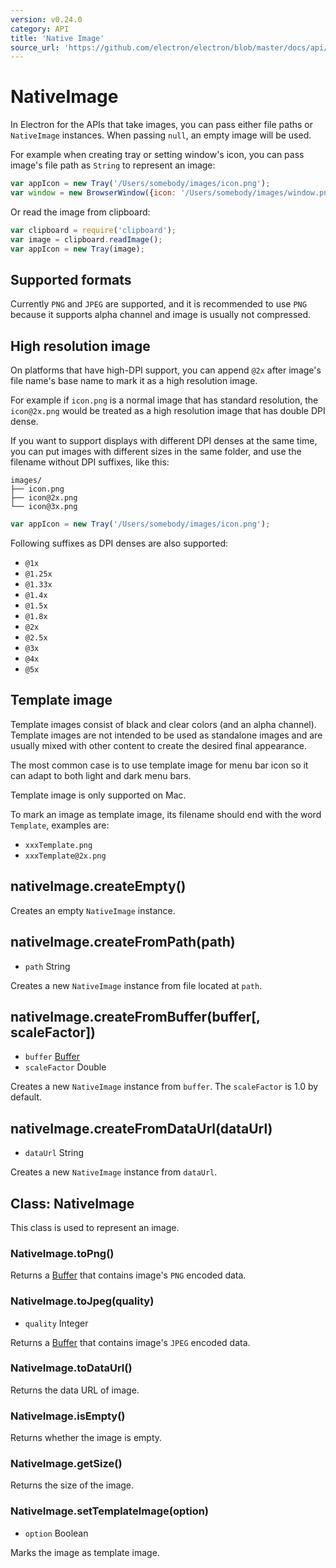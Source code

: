 ```yaml
---
version: v0.24.0
category: API
title: 'Native Image'
source_url: 'https://github.com/electron/electron/blob/master/docs/api/native-image.md'
---
```


# NativeImage

In Electron for the APIs that take images, you can pass either file paths or
`NativeImage` instances. When passing `null`, an empty image will be used.

For example when creating tray or setting window's icon, you can pass image's
file path as `String` to represent an image:

```javascript
var appIcon = new Tray('/Users/somebody/images/icon.png');
var window = new BrowserWindow({icon: '/Users/somebody/images/window.png'});
```

Or read the image from clipboard:

```javascript
var clipboard = require('clipboard');
var image = clipboard.readImage();
var appIcon = new Tray(image);
```

## Supported formats

Currently `PNG` and `JPEG` are supported, and it is recommended to use `PNG`
because it supports alpha channel and image is usually not compressed.

## High resolution image

On platforms that have high-DPI support, you can append `@2x` after image's
file name's base name to mark it as a high resolution image.

For example if `icon.png` is a normal image that has standard resolution, the
`icon@2x.png` would be treated as a high resolution image that has double DPI
dense.

If you want to support displays with different DPI denses at the same time, you
can put images with different sizes in the same folder, and use the filename
without DPI suffixes, like this:

```text
images/
├── icon.png
├── icon@2x.png
└── icon@3x.png
```


```javascript
var appIcon = new Tray('/Users/somebody/images/icon.png');
```

Following suffixes as DPI denses are also supported:

* `@1x`
* `@1.25x`
* `@1.33x`
* `@1.4x`
* `@1.5x`
* `@1.8x`
* `@2x`
* `@2.5x`
* `@3x`
* `@4x`
* `@5x`

## Template image

Template images consist of black and clear colors (and an alpha channel).
Template images are not intended to be used as standalone images and are usually
mixed with other content to create the desired final appearance.

The most common case is to use template image for menu bar icon so it can adapt
to both light and dark menu bars.

Template image is only supported on Mac.

To mark an image as template image, its filename should end with the word
`Template`, examples are:

* `xxxTemplate.png`
* `xxxTemplate@2x.png`

## nativeImage.createEmpty()

Creates an empty `NativeImage` instance.

## nativeImage.createFromPath(path)

* `path` String

Creates a new `NativeImage` instance from file located at `path`.

## nativeImage.createFromBuffer(buffer[, scaleFactor])

* `buffer` [Buffer][buffer]
* `scaleFactor` Double

Creates a new `NativeImage` instance from `buffer`. The `scaleFactor` is 1.0 by
default.

## nativeImage.createFromDataUrl(dataUrl)

* `dataUrl` String

Creates a new `NativeImage` instance from `dataUrl`.

## Class: NativeImage

This class is used to represent an image.

### NativeImage.toPng()

Returns a [Buffer][buffer] that contains image's `PNG` encoded data.

### NativeImage.toJpeg(quality)

* `quality` Integer

Returns a [Buffer][buffer] that contains image's `JPEG` encoded data.

### NativeImage.toDataUrl()

Returns the data URL of image.

### NativeImage.isEmpty()

Returns whether the image is empty.

### NativeImage.getSize()

Returns the size of the image.

[buffer]: https://iojs.org/api/buffer.html#buffer_class_buffer

### NativeImage.setTemplateImage(option)

* `option` Boolean

Marks the image as template image.
